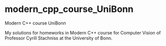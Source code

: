 # modern_cpp_course_UniBonn
Modern C++ course UniBonn

My solutions for homeworks in Modern C++ course for Computer Vision of Professor Cyrill Stachniss at the University of Bonn.
